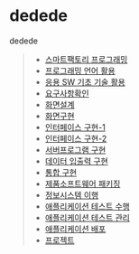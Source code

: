 # dedede
dedede
> * [스마트팩토리 프로그래밍](https://github.com/hyungsungjae125/Oven_theorem/blob/master/1.%EC%8A%A4%EB%A7%88%ED%8A%B8%ED%8C%A9%ED%86%A0%EB%A6%AC%ED%94%84%EB%A1%9C%EA%B7%B8%EB%9E%98%EB%B0%8D.pdf)
> * [프로그래밍 언어 활용](https://github.com/hyungsungjae125/Oven_theorem/blob/master/2.%20%ED%94%84%EB%A1%9C%EA%B7%B8%EB%9E%98%EB%B0%8D%20%EC%96%B8%EC%96%B4.pdf)
> * [응용 SW 기초 기술 활용](https://github.com/hyungsungjae125/Oven_theorem/blob/master/3.%EC%9D%91%EC%9A%A9sw%EA%B8%B0%EC%B4%88.pdf)
> * [요구사항확인](https://github.com/hyungsungjae125/Oven_theorem/blob/master/4.%EC%9A%94%EA%B5%AC%EC%82%AC%ED%95%AD%ED%99%95%EC%9D%B8.pdf)
> * [화면설계](https://github.com/hyungsungjae125/Oven_theorem/blob/master/5.%ED%99%94%EB%A9%B4%EC%84%A4%EA%B3%84.pdf)
> * [화면구현](https://github.com/hyungsungjae125/Oven_theorem/blob/master/6.%ED%99%94%EB%A9%B4%EA%B5%AC%ED%98%84.pdf)
> * [인터페이스 구현-1](https://github.com/hyungsungjae125/Oven_theorem/blob/master/7.%EC%9D%B8%ED%84%B0%ED%8E%98%EC%9D%B4%EC%8A%A4-1.pdf)
> * [인터페이스 구현-2](https://github.com/hyungsungjae125/Oven_theorem/blob/master/7.%EC%9D%B8%ED%84%B0%ED%8E%98%EC%9D%B4%EC%8A%A4-2.pdf)
> * [서버프로그램 구현](https://github.com/hyungsungjae125/Oven_theorem/tree/master/8.%EC%84%9C%EB%B2%84%ED%94%84%EB%A1%9C%EA%B7%B8%EB%9E%A8%EA%B5%AC%ED%98%84/%ED%98%95%EC%84%B1%EC%9E%AC)
> * [데이터 입출력 구현]()
> * [통합 구현]()
> * [제품소프트웨어 패키징]()
> * [정보시스템 이행]()
> * [애플리케이션 테스트 수행]()
> * [애플리케이션 테스트 관리]()
> * [애플리케이션 배포]()
> * [프로젝트]()
